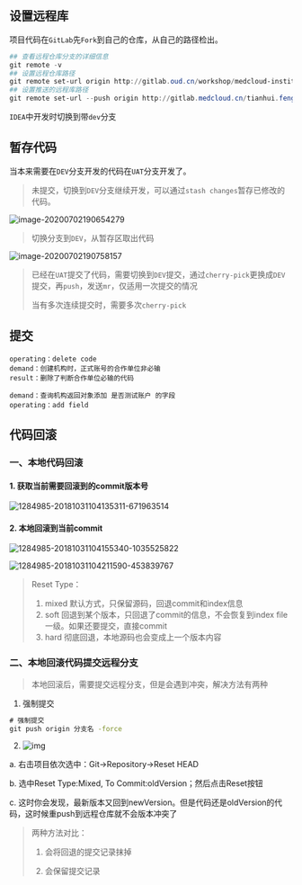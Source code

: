 ## 设置远程库

项目代码在`GitLab`先`Fork`到自己的仓库，从自己的路径检出。

```powershell
## 查看远程仓库分支的详细信息
git remote -v
## 设置远程仓库路径
git remote set-url origin http://gitlab.oud.cn/workshop/medcloud-institution.git
## 设置推送的远程库路径
git remote set-url --push origin http://gitlab.medcloud.cn/tianhui.feng/medcloud-institution.git
```

`IDEA`中开发时切换到带`dev`分支

## 暂存代码

当本来需要在`DEV`分支开发的代码在`UAT`分支开发了。

> 未提交，切换到`DEV`分支继续开发，可以通过`stash changes`暂存已修改的代码。

![image-20200702190654279](https://i.loli.net/2021/01/28/1fqN5vSRbmosin4.png)

> 切换分支到`DEV`，从暂存区取出代码

![image-20200702190758157](https://i.loli.net/2021/01/28/Cf79KL4WPYxb8cu.png)

> 已经在`UAT`提交了代码，需要切换到`DEV`提交，通过`cherry-pick`更换成`DEV`提交，再`push`，发送`mr`，仅适用一次提交的情况
>
> 当有多次连续提交时，需要多次`cherry-pick`

## 提交

```properties
operating：delete code
demand：创建机构时，正式账号的合作单位非必输
result：删除了判断合作单位必输的代码

demand：查询机构返回对象添加 是否测试账户 的字段
operating：add field
```

## 代码回滚

### 一、本地代码回滚

#### 1. 获取当前需要回滚到的commit版本号

![1284985-20181031104135311-671963514](https://i.loli.net/2021/04/29/EFRr7MP3CgzApDu.png)

#### 2. 本地回滚到当前commit

![1284985-20181031104155340-1035525822](https://i.loli.net/2021/04/29/fkyLaC8ozMnFlbT.png)

![1284985-20181031104211590-453839767](https://i.loli.net/2021/04/29/O8oUhM4ivnTHj3D.png)

> Reset Type：
>
> 1. mixed 默认方式，只保留源码，回退commit和index信息
> 2. soft 回退到某个版本，只回退了commit的信息，不会恢复到index file一级。如果还要提交，直接commit
> 3. hard 彻底回退，本地源码也会变成上一个版本内容

### 二、本地回滚代码提交远程分支

> 本地回滚后，需要提交远程分支，但是会遇到冲突，解决方法有两种

1. 强制提交

```cmd
# 强制提交
git push origin 分支名 -force
```

2. ![img](C:\Users\hzf\Desktop\个人笔记\GIT.assets\1284985-20181031104348350-881061100.png)

a. 右击项目依次选中：Git->Repository->Reset HEAD

b. 选中Reset Type:Mixed, To Commit:oldVersion；然后点击Reset按钮

c. 这时你会发现，最新版本又回到newVersion。但是代码还是oldVersion的代码，这时候重push到远程仓库就不会版本冲突了

> 两种方法对比：
>
> 1. 会将回退的提交记录抹掉
>
> 2. 会保留提交记录

